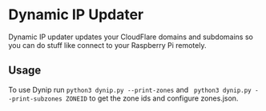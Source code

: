 # Dynamic IP Updater
Dynamic IP updater updates your CloudFlare domains and subdomains so you can do stuff like connect to your Raspberry Pi remotely.

## Usage
To use Dynip run `python3 dynip.py --print-zones` and ` python3 dynip.py --print-subzones ZONEID` to get the zone ids and configure zones.json.
